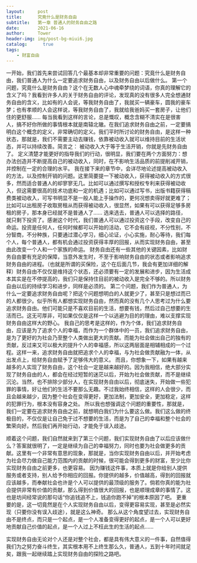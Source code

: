 ```yaml
---
layout:     post
title:      究竟什么是财务自由
subtitle:   第一章 普通人的财务自由之路
date:       2021-06-16
author:     Tower
header-img: img/post-bg-miui6.jpg
catalog: 	  true
tags:
    - 财富自由
---
```


一开始，我们首先来尝试回答几个最基本却非常重要的问题：究竟什么是财务自由，我们普通人为什么一定要追求财务自由，以及财务自由以后做什么。
第一个问题，究竟什么是财务自由？这个在无数人心中魂牵梦绕的词语，你真的理解它的含义了吗？我看到许多人的关于财务自由的评论，发现真的没有很多人完全想通财务自由的含义，比如有的人会说，等我财务自由了，我就买一辆豪车，圆我的豪车梦；也有孝顺的人会这样说，等我财务自由了，我就给我爸妈买一套房子，让他们住的更舒服……
每当我看到这样的言论，总是慨叹，概念含糊不清实在是很害人，搞不好你所做的事情根本就是南辕北辙。在我们追求财务自由之前，一定要搞明白这个概念的定义，非常确切的定义。我们平时所讨论的财务自由，是这样一种状态，那就是，我们不需要主动去赚钱，依靠被动收入就可以维持目前的生活状态，并可以持续改善。简言之：
被动收入大于等于生活开销，你就是先财务自由了。
定义清楚才能更好的指导我们的行动，很明显，我们要在两个方面努力：想办法创造并不断提高自己的被动收入，同时，在不影响生活品质的前提削减开销，并控制在一定的合理的水平。
我在接下来的章节中，会详尽地论述提高被动收入的方法，以及控制开销的问题。这里简要提一下被动收入，获得被动收入的方式很多，然而适合普通人的却寥寥无几。比如可以通过撰写和授权专利来获得被动收入，但这需要很高的技术功底和一定的机遇；比如可以通过写书，出版书籍获得稿费类被动收入，可写书明显不是一般人能上手操作的，更何况想卖得好就更难了；比如可以出租房子收取房租从而获得被动收入，很显然，如果有可以获得足够多房租的房子，那本身已经就不是普通人了……
选来选去，普通人可以选择的路径，就只剩下投资了。感谢这个时代，我们普通人可以通过投资这个手段，改变自己的命运。投资是任何人，任何时候都可以开始的活动，它不会有歧视，不分性别，不分智商，不分种族，只要通过潜心学习，细心论证，小心实施，耐心等待，我们每个人，每个普通人，都有机会通过投资获得丰厚的回报，从而实现财务自由，甚至由此改变一个人和一个家族的命运。
财务自由还有一些其他的关键因素，比如财务自由要有充足的保障，当意外发生时，不至于影响财务自由的状态或者影响追求财务自由的进程。（也就是所谓的买保险，这个在后面几节，我会有更加详细的解释）财务自由不仅仅是维持这个状态，还必须要有一定的发展和进步，因为生活成本其实是在不停提高的，我们只是保持住目前的被动收入是完全不够的。所以财务自由以后的持续学习和进步，同样是必须的。
第二个问题，我们作为普通人，为什么一定要追求财务自由呢？把这个问题想明白的人就更少了，甚至只是想过而已的人都很少。似乎所有人都想实现财务自由，然而真的没有几个人思考过为什么要追求财务自由。他们可能只是不喜欢目前的生活，想要有钱，然后过自己想要的生活而已。这无可厚非，可如果仅仅是这样一个以逃避为目的的理由，难以支撑实现财务自由这样大的野心。
我自己的思考是这样的，作为个体，我们追求财务自由，应该是为了追求个人的幸福，而作为一个群体中的一员，我们追求财务自由，是为了更好的为社会乃至整个人类做出更大的贡献。而能为社会做出自己的独有的贡献，反过来又可以极大的提升个人的幸福感，所以这两层面是相辅相成的一个过程。这样一来，追求财务自由就把追求个人的幸福，与为社会做贡献融为一体，从出发点上，给财务自由赋予了足够伟大的意义。
而且，你想象一下，如果有越来越多的人实现了财务自由，这个社会一定是越来越好的。因为我相信，绝大部分实现了财务自由的人，都会在经过短暂的迷茫以后，开始为社会做贡献，而不是继续沉沦。当然，也不排除少部分人，在实现财务自由以后，彻底迷失，开始做一些犯罪的事情，好让他们的生活不要那么无趣。不过我始终相信，这样的人会很少，而且会越来越少，因为整个社会在变得更好，更加法制，更加安全，更加稳定，这样的犯罪行为，根本没有容身之处。
所以我也想强调这个问题的重要性，那就是，我们一定要在追求财务自由之前，就想明白我们为什么要这么做。我们这么做的终极目的，不仅仅是让自己免于过不想要的生活，而是为了自己的幸福和整个社会的繁荣向好。然后我们再开始行动，才能免于误入歧途。
 
顺着这个问题，我们自然就来到了第三个问题，我们实现财务自由了以后应该做什么？答案就很明了，一定是继续为自己的幸福努力，同时也要为社会做更多的贡献。这里有一个非常有意思的现象，那就是，当你实现财务自由以后，并开始考虑为社会尽力做自己能力范围内的贡献的时候，很可能会得到更多的财富，至少比你实现财务自由之前更多，也更容易。
因为赚钱这件事，本质上就是你给别人提供服务或者支持，别人给予你相应的回报。你提供的越多，价值越高，得到的回报就应该越多，而奉献社会也许是个人可以提供的最顶级的服务了。倘若你真的能为社会提供非常有价值的贡献，那么得到价值很大的回报，也是顺理成章的事情了。这也是坊间经常说的那句话“你追钱追不上，钱追你跑不掉”的根本原因了吧。
更重要的是，这一切竟然是在个人实现财务自由以后，变得更容易实现，甚至是必然实现（只要你没有误入歧途），就是这么神奇。
那么从这个角度望过去，实现财务自由不是终点，而只是一个起点，是一个人准备变得更好的起点，是一个人可以更好地贡献自己价值的起点，是一个人过上不枉此生的生活的起点……
 
实现财务自由无论对个人还是对整个社会，都是具有伟大意义的一件事，自然值得我们为之努力奋斗终生，其实根本用不上终生那么久，普通人，五到十年时间就足矣，跟我一起继续踏上实现财务自由的探险之路吧。

